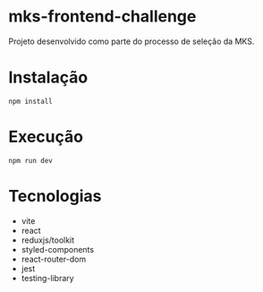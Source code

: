 # mks-frontend-challenge

Projeto desenvolvido como parte do processo de seleção da MKS.

# Instalação

```
npm install
```

# Execução

```
npm run dev
```

# Tecnologias

- vite
- react
- reduxjs/toolkit
- styled-components
- react-router-dom
- jest
- testing-library
